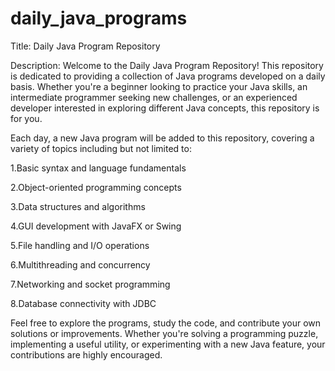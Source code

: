 # daily_java_programs

Title: Daily Java Program Repository

Description:
Welcome to the Daily Java Program Repository! This repository is dedicated to providing a collection of Java programs developed on a daily basis. Whether you're a beginner looking to practice your Java skills, an intermediate programmer seeking new challenges, or an experienced developer interested in exploring different Java concepts, this repository is for you.

Each day, a new Java program will be added to this repository, covering a variety of topics including but not limited to:

1.Basic syntax and language fundamentals

2.Object-oriented programming concepts

3.Data structures and algorithms

4.GUI development with JavaFX or Swing

5.File handling and I/O operations

6.Multithreading and concurrency

7.Networking and socket programming

8.Database connectivity with JDBC


Feel free to explore the programs, study the code, and contribute your own solutions or improvements. Whether you're solving a programming puzzle, implementing a useful utility, or experimenting with a new Java feature, your contributions are highly encouraged.

